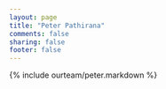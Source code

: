 ```yaml
---
layout: page
title: "Peter Pathirana"
comments: false
sharing: false
footer: false
---
```

{% include ourteam/peter.markdown %}
